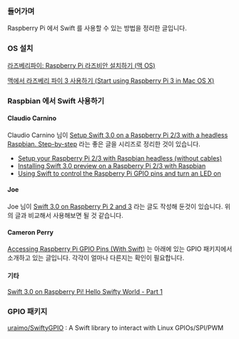 ### 들어가며

Raspberry Pi 에서 Swift 를 사용할 수 있는 방법을 정리한 글입니다.

### OS 설치

[라즈베리파이: Raspberry Pi 라즈비안 설치하기 (맥 OS)](http://ljs93kr.tistory.com/35)

[맥에서 라즈베리 파이 3 사용하기 (Start using Raspberry Pi 3 in Mac OS X)](http://arsviator.blogspot.kr/2016/04/3-start-using-raspberry-pi-3-in-mac-os-x.html)

### Raspbian 에서 Swift 사용하기

#### Claudio Carnino

Claudio Carnino 님이 [Setup Swift 3.0 on a Raspberry Pi 2/3 with a headless Raspbian. Step-by-step](https://medium.com/a-swift-misadventure/setup-swift-3-0-on-a-raspberry-pi-2-3-with-a-headless-raspbian-step-by-step-384d8bb5aed4#.g0eua4dp6) 라는 좋은 글을 시리즈로 정리한 것이 있습니다. 

* [Setup your Raspberry Pi 2/3 with Raspbian headless (without cables)](https://medium.com/a-swift-misadventure/setup-your-raspberry-pi-2-3-with-raspbian-headless-without-cables-c78309fd7045#.mepsyiwiv)
* [Installing Swift 3.0 preview on a Raspberry Pi 2/3 with Raspbian](https://medium.com/a-swift-misadventure/installing-swift-3-0-preview-on-a-raspberry-pi-2-3-with-raspbian-3e857fa995d9#.7pts5e8pn)
* [Using Swift to control the Raspberry Pi GPIO pins and turn an LED on](https://medium.com/a-swift-misadventure/using-swift-to-control-the-raspberry-pi-gpio-pins-and-turn-an-led-on-f31e33c3cb9a#.kig6fjndl)

#### Joe

Joe 님이 [Swift 3.0 on Raspberry Pi 2 and 3](http://dev.iachieved.it/iachievedit/swift-3-0-on-raspberry-pi-2-and-3/) 라는 글도 작성해 둔것이 있습니다. 위의 글과 비교해서 사용해보면 될 것 같습니다.

#### Cameron Perry

[Accessing Raspberry Pi GPIO Pins (With Swift)](http://mistercameron.com/2016/06/accessing-raspberry-pi-gpio-pins-with-swift/) 는 아래에 있는 GPIO 패키지에서 소개하고 있는 글입니다. 각각이 얼마나 다른지는 확인이 필요합니다.

#### 기타 

[Swift 3.0 on Raspberry Pi! Hello Swifty World - Part 1](https://www.hackster.io/the-swiftpi-team/swift-3-0-on-raspberry-pi-hello-swifty-world-part-1-624e1c)

### GPIO 패키지

[uraimo/SwiftyGPIO](https://github.com/uraimo/SwiftyGPIO) : A Swift library to interact with Linux GPIOs/SPI/PWM
